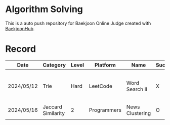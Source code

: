 # Algorithm Solving
This is a auto push repository for Baekjoon Online Judge created with [BaekjoonHub](https://github.com/BaekjoonHub/BaekjoonHub).

# Record
| Date | Category | Level | Platform | Name | Success | Memo |
|------|----------|-------|----------|------|---------|------|
| 2024/05/12 | Trie | Hard | LeetCode | Word Search II | X | In search problem, searching short part is better |
| 2024/05/16 | Jaccard Similarity | 2 | Programmers | News Clustering | O | Nothing Special |
| | | | | | | |
